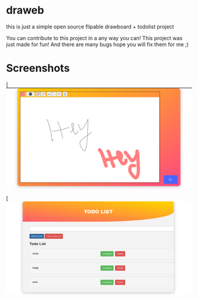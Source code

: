 # draweb

this is just a simple open source flipable drawboard + todolist project

You can contribute to this project in a any way you can!
This project was just made for fun!
And there are many bugs hope you will fix them for me ;)

# Screenshots

[![](https://raw.githubusercontent.com/vinyashegde/draweb/main/Document%20-%20Google%20Chrome%2011_19_2022%202_40_47%20PM.png)

[![](https://raw.githubusercontent.com/vinyashegde/draweb/main/Document%20-%20Google%20Chrome%2011_19_2022%202_42_15%20PM.png)

 
